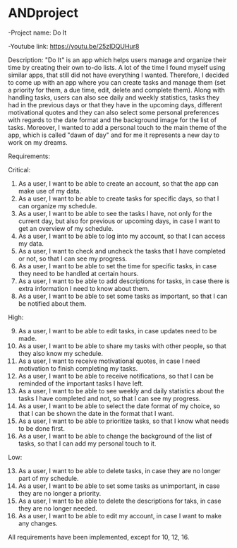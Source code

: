 # ANDproject

-Project name: Do It

-Youtube link: https://youtu.be/25zIDQUHur8

Description: "Do It" is an app which helps users manage and organize their time by creating their own to-do lists. A lot of the time I found myself using similar apps, that still did not have everything I wanted. Therefore, I decided to come up with an app where you can create tasks and manage them (set a priority for them, a due time, edit, delete and complete them). Along with handling tasks, users can also see daily and weekly statistics, tasks they had in the previous days or that they have in the upcoming days, different motivational quotes and they can also select some personal preferences with regards to the date format and the background image for the list of tasks. Moreover, I wanted to add a personal touch to the main theme of the app, which is called "dawn of day" and for me it represents a new day to work on my dreams.

Requirements:

Critical:

1. As a user, I want to be able to create an account, so that the app can make use of my data.
2. As a user, I want to be able to create tasks for specific days, so that I can organize my schedule.
3. As a user, I want to be able to see the tasks I have, not only for the current day, but also for previous or upcoming days, in case I want to get an overview of my schedule.
4. As a user, I want to be able to log into my account, so that I can access my data. 
5. As a user, I want to check and uncheck the tasks that I have completed or not, so that I can see my progress.
6. As a user, I want to be able to set the time for specific tasks, in case they need to be handled at certain hours. 
7. As a user, I want to be able to add descriptions for tasks, in case there is extra information I need to know about them.
8. As a user, I want to be able to set some tasks as important, so that I can be notified about them.



High:

9. As a user, I want to be able to edit tasks, in case updates need to be made. 
10. As a user, I want to be able to share my tasks with other people, so that they also know my schedule.
11. As a user, I want to receive motivational quotes, in case I need motivation to finish completing my tasks.
12. As a user, I want to be able to receive notifications, so that I can be reminded of the important tasks I have left.
13. As a user, I want to be able to see weekly and daily statistics about the tasks I have completed and not, so that I can see my progress.
14. As a user, I want to be able to select the date format of my choice, so that I can be shown the date in the format that I want.
15. As a user, I want to be able to prioritize tasks, so that I know what needs to be done first. 
16. As a user, I want to be able to change the background of the list of tasks, so that I can add my personal touch to it.


Low:

13. As a user, I want to be able to delete tasks, in case they are no longer part of my schedule.
14. As a user, I want to be able to set some tasks as unimportant, in case they are no longer a priority.
15. As a user, I want to be able to delete the descriptions for taks, in case they are no longer needed. 
16. As a user, I want to be able to edit my account, in case I want to make any changes.

All requirements have been implemented, except for 10, 12, 16.
